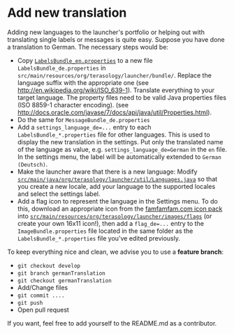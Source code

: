# Add new translation

Adding new languages to the launcher's portfolio or helping out with translating single labels or messages is quite easy.
Suppose you have done a translation to German. The necessary steps would be:

- Copy [`LabelsBundle_en.properties`](https://github.com/MovingBlocks/TerasologyLauncher/blob/develop/src/main/resources/org/terasology/launcher/bundle/LabelsBundle_en.properties) to a new file `LabelsBundle_de.properties` in `src/main/resources/org/terasology/launcher/bundle/`. Replace the language suffix with the appropriate one (see http://en.wikipedia.org/wiki/ISO_639-1). Translate everything to your target language. The property files need to be valid Java properties files (ISO 8859-1 character encoding). (see http://docs.oracle.com/javase/7/docs/api/java/util/Properties.html).
- Do the same for `MessageBundle_de.properties`
- Add a `settings_language_de=...` entry to each `LabelsBundle_*.properties` file for other languages. This is used to display the new translation in the settings. Put only the translated name of the language as value, e.g. `settings_language_de=German` in the `en` file. In the settings menu, the label will be automatically extended to `German (Deutsch)`.
- Make the launcher aware that there is a new language: Modify [`src/main/java/org/terasology/launcher/util/Languages.java`](https://github.com/MovingBlocks/TerasologyLauncher/blob/develop/src/main/java/org/terasology/launcher/util/Languages.java) so that you create a new locale, add your language to the supported locales and select the settings label.
- Add a flag icon to represent the language in the Settings menu. To do this, download an appropriate icon from the [famfamfam.com icon pack](http://www.famfamfam.com/lab/icons/flags/) into [`src/main/resources/org/terasology/launcher/images/flags`](https://github.com/MovingBlocks/TerasologyLauncher/tree/develop/src/main/resources/org/terasology/launcher/images/flags) (or create your own 16x11 icon!), then add a `flag_de=...` entry to the `ImageBundle.properties` file located in the same folder as the `LabelsBundle_*.properties` file you've edited previously.

To keep everything nice and clean, we advise you to use a **feature branch**:

- `git checkout develop`
- `git branch germanTranslation`
- `git checkout germanTranslation`
- Add/Change files
- `git commit ....`
- `git push`
- Open pull request

If you want, feel free to add yourself to the README.md as a contributor.
